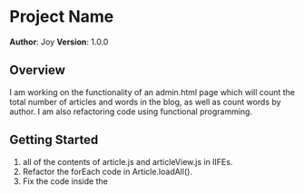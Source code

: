 # Project Name

**Author**: Joy
**Version**: 1.0.0

## Overview
I am working on the functionality of an admin.html page which will count the total number of articles and words in the blog, as well as count words by author. I am also refactoring code using functional programming.

## Getting Started
1. all of the contents of article.js and articleView.js in IIFEs.
2. Refactor the forEach code in Article.loadAll().
3. Fix the code inside the <script> tags in each of the .html files.
4. Set constring in server.js.
5. Create a Handlebars template in admin.html.
6. Call the compile method on the template in articleView.js.
7. Complete Article.numWordsAll(), .allAuthors(), and .numWordsByAuthor() using the map and reduce methods.

## Architecture
Languages: HTML, CSS, JavaScript, SQL.
Libraries: highlight.pack.js, marked.js, JQuery, Express, Postgres, Bodyparser, Handlebars, icoMoon, NodeJS.

## Change Log
11/5/07 11:30PM - Copied starter code, started Project
11/5/07 12:30AM - Did a couple tasks but mostly just aimlessly stared at the code for an hour trying to figure out what was going on while panicking to husband about how much I suck at programming. Went to sleep.
11/6/07 8:45AM - Continued working on it.
11/6/07 9:30AM - Finished/corrected the parts started yesterday (IIFEs, .html pages), set constring.
11/6/07 10:30AM - Completed all to dos.
11/6/07 10:45AM - Completed README.md.

## Credits and Collaborations
NormalizeCSS - https://necolas.github.io/normalize.css/
jQuery - https://jquery.com
NodeJS - https://nodejs.org/en/
HandlebarsJS - http://handlebarsjs.com/
HLJS - https://highlightjs.org/
MarkedJS - https://github.com/chjj/marked
ExpressJS - https://expressjs.com/
IcoMoon - https://icomoon.io
Body Parser - https://github.com/expressjs/body-parser
Postgres - https://www.postgresql.org/
With some help from Matt L and Nicholas C.
